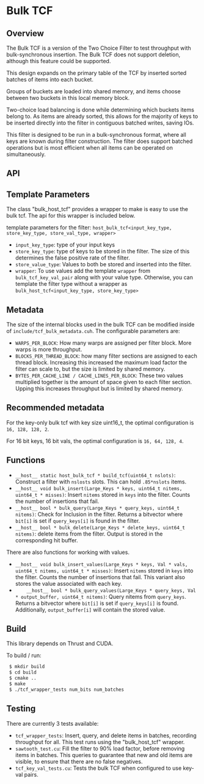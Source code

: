 # Bulk TCF


Overview
--------

 The Bulk TCF is a version of the Two Choice Filter to test throughput with bulk-synchronous insertion. The Bulk TCF does not support deletion, although this feature could be supported.

 This design expands on the primary table of the TCF by inserted sorted batches of items into each bucket.

 Groups of buckets are loaded into shared memory, and items choose between two buckets in this local memory block. 

 Two-choice load balancing is done while determining which buckets items belong to. As items are already sorted, this allows for the majority of keys to be inserted directly into the filter in contiguous batched writes, saving IOs.

 This filter is designed to be run in a bulk-synchronous format, where all keys are known during filter construction. The filter does support batched operations but is most efficient when all items can be operated on simultaneously.


API
--------


Template Parameters
--------
The class "bulk_host_tcf" provides a wrapper to make is easy to use the bulk tcf. The api for this wrapper is included below.

template parameters for the filter: `host_bulk_tcf<input_key_type, store_key_type, store_val_type, wrapper>`
* `input_key_type`: type of your input keys
* `store_key_type`: type of keys to be stored in the filter. The size of this determines the false positive rate of the filter.
* `store_value_type`: Values to both be stored and inserted into the filter.
* `wrapper`: To use values add the template `wrapper` from `bulk_tcf_key_val_pair` along with your value type. Otherwise, you can template the filter type without a wrapper as `bulk_host_tcf<input_key_type, store_key_type>`


Metadata
--------

The size of the internal blocks used in the bulk TCF can be modified inside of `include/tcf_bulk_metadata.cuh`. The configurable parameters are:

* `WARPS_PER_BLOCK`: How many warps are assigned per filter block. More warps is more throughput.
* `BLOCKS_PER_THREAD_BLOCK`: how many filter sections are assigned to each thread block. Increasing this increased the maximum load factor the filter can scale to, but the size is limited by shared memory.
* `BYTES_PER_CACHE_LINE / CACHE_LINES_PER_BLOCK`: These two values multiplied together is the amount of space given to each filter section. Upping this increases throughput but is limited by shared memory.


Recommended metadata
--------

For the key-only bulk tcf with key size uint16_t, the optimal configuration is `16, 128, 128, 2`.

For 16 bit keys, 16 bit vals, the optimal configuration is `16, 64, 128, 4`.




Functions
--------
* `__host__ static host_bulk_tcf * build_tcf(uint64_t nslots)`: Construct a filter with `nslosts` slots. This can hold `.85*nslots` items.
*  `__host__ void bulk_insert(Large_Keys * keys, uint64_t nitems, uint64_t * misses)`: Insert `nitems` stored in `keys` into the filter. Counts the number of insertions that fail.
* `__host__ bool * bulk_query(Large_Keys * query_keys, uint64_t nitems)`: Check for Inclusion in the filter. Returns a bitvector where `bit[i]` is set if `query_keys[i]` is found in the filter.
* `__host__ bool * bulk_delete(Large_Keys * delete_keys, uint64_t nitems)`: delete items from the filter. Output is stored in the corresponding hit buffer.

There are also functions for working with values.

*  `__host__ void bulk_insert_values(Large_Keys * keys, Val * vals, uint64_t nitems, uint64_t * misses)`: Insert `nitems` stored in `keys` into the filter. Counts the number of insertions that fail. This variant also stores the value associated with each key.
*  `    __host__ bool * bulk_query_values(Large_Keys * query_keys, Val * output_buffer, uint64_t nitems)`: Query nitems from `query_keys`. Returns a bitvector where `bit[i]` is set if `query_keys[i]` is found. Additionally, `output_buffer[i]` will contain the stored value.



Build
-------
This library depends on Thrust and CUDA.

To build / run:
```bash
 $ mkdir build
 $ cd build
 $ cmake ..
 $ make
 $ ./tcf_wrapper_tests num_bits num_batches
```

Testing
-------

There are currently 3 tests available:

* `tcf_wrapper_tests`: Insert, query, and delete items in batches, recording throughput for all. This test runs using the "bulk_host_tcf" wrapper.
* `sawtooth_test.cu`: Fill the filter to 90% load factor, before removing items in batches. This queries to guarantee that new and old items are visible, to ensure that there are no false negatives.
* `tcf_key_val_tests.cu`: Tests the bulk TCF when configured to use key-val pairs.
